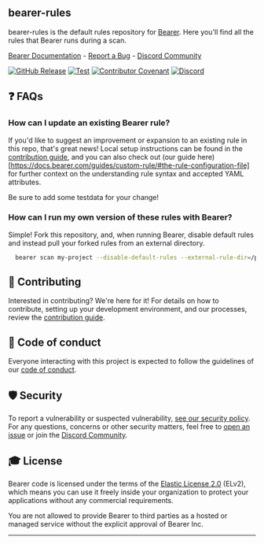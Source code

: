 
## bearer-rules

bearer-rules is the default rules repository for [Bearer](https://github.com/Bearer/bearer). Here you'll find all the rules that Bearer runs during a scan.

[Bearer Documentation](https://docs.bearer.com) - [Report a Bug](https://github.com/Bearer/bearer-rules/issues/new/choose) - [Discord Community][discord]

[![GitHub Release][release-img]][release]
[![Test][test-img]][test]
[![Contributor Covenant](https://img.shields.io/badge/Contributor%20Covenant-2.1-4baaaa.svg)](CODE_OF_CONDUCT.md)
[![Discord](https://img.shields.io/discord/1042147477765242973?label=discord)][discord]

## :question: FAQs

### How can I update an existing Bearer rule?

If you'd like to suggest an improvement or expansion to an existing rule in this repo, that's great news! Local setup instructions can be found in the [contribution guide](CONTRIBUTING.md), and you can also check out (our guide here)[https://docs.bearer.com/guides/custom-rule/#the-rule-configuration-file] for further context on the understanding rule syntax and accepted YAML attributes.

Be sure to add some testdata for your change!

### How can I run my own version of these rules with Bearer?

Simple! Fork this repository, and, when running Bearer, disable default rules and instead pull your forked rules from an external directory.

```bash
  bearer scan my-project --disable-default-rules --external-rule-dir=/path-to-your-forked-bearer-rules
```

## :handshake: Contributing

Interested in contributing? We're here for it! For details on how to contribute, setting up your development environment, and our processes, review the [contribution guide](CONTRIBUTING.md).

## :rotating_light: Code of conduct

Everyone interacting with this project is expected to follow the guidelines of our [code of conduct](CODE_OF_CONDUCT.md).

## :shield: Security

To report a vulnerability or suspected vulnerability, [see our security policy](https://github.com/Bearer/bearer-rules/security/policy). For any questions, concerns or other security matters, feel free to [open an issue](https://github.com/Bearer/bearer-rules/issues/new/choose) or join the [Discord Community][discord].

## :mortar_board: License

Bearer code is licensed under the terms of the [Elastic License 2.0](LICENSE.txt) (ELv2), which means you can use it freely inside your organization to protect your applications without any commercial requirements.

You are not allowed to provide Bearer to third parties as a hosted or managed service without the explicit approval of Bearer Inc.

---

[discord]: https://discord.gg/eaHZBJUXRF
[test]: https://github.com/Bearer/bearer-rules/actions/workflows/integration_tests.yml
[test-img]: https://github.com/Bearer/bearer-rules/actions/workflows/integration_tests.yml/badge.svg
[release]: https://github.com/Bearer/bearer-rules/releases
[release-img]: https://img.shields.io/github/release/Bearer/bearer-rules.svg?logo=github
